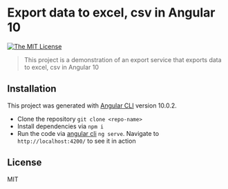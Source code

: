 # Export data to excel, csv in Angular 10

[![The MIT License](https://img.shields.io/badge/license-MIT-orange.svg?style=flat-square)](LICENSE)

> This project is a demonstration of an export service that exports data to excel, csv in Angular 10


## Installation

This project was generated with [Angular CLI](https://github.com/angular/angular-cli) version 10.0.2.

- Clone the repository `git clone <repo-name>`
- Install dependencies via `npm i`
- Run the code via [angular cli](https://cli.angular.io/) `ng serve`. Navigate to `http://localhost:4200/` to see it in action

## License

MIT
